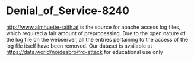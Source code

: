 # Denial_of_Service-8240
http://www.almhuette-raith.at is the source for apache access log files, which required a fair amount of preprocessing.
Due to the open nature of the log file on the webserver, all the entries pertaining to the access of the log file itself
have been removed.
Our dataset is available at https://data.world/noideabro/frc-attack for educational use only
